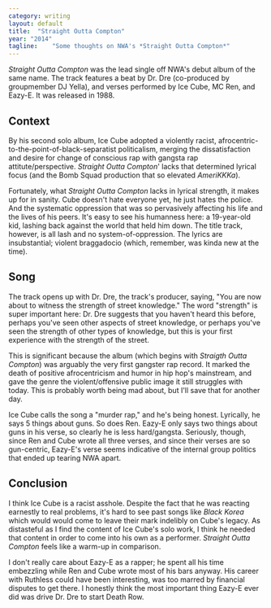 ```yaml
---
category: writing
layout: default
title:  "Straight Outta Compton"
year: "2014"
tagline:    "Some thoughts on NWA's *Straight Outta Compton*"
---
```


*Straight Outta Compton* was the lead single off NWA's debut album of the same name. The track features a beat by Dr. Dre (co-produced by groupmember DJ Yella), and verses performed by Ice Cube, MC Ren, and Eazy-E. It was released in 1988.

## Context

By his second solo album, Ice Cube adopted a violently racist, afrocentric-to-the-point-of-black-separatist politicalism, merging the dissatisfaction and desire for change of conscious rap with gangsta rap attitute/perspective. *Straight Outta Compton*' lacks that determined lyrical focus (and the Bomb Squad production that so elevated *AmeriKKKa*).

Fortunately, what *Straight Outta Compton* lacks in lyrical strength, it makes up for in sanity. Cube doesn't hate everyone yet, he just hates the police. And the systematic oppression that was so pervasively affecting his life and the lives of his peers. It's easy to see his humanness here: a 19-year-old kid, lashing back against the world that held him down. The title track, however, is all lash and no system-of-oppression. The lyrics are insubstantial; violent braggadocio (which, remember, was kinda new at the time).

<!--more-->

## Song

The track opens up with Dr. Dre, the track's producer, saying, "You are now about to witness the strength of street knowledge." The word "strength" is super important here: Dr. Dre suggests that you haven't heard this before, perhaps you've seen other aspects of street knowledge, or perhaps you've seen the strength of other types of knowledge, but this is your first experience with the strength of the street.

This is significant because the album (which begins with *Straigth Outta Compton*) was arguably the very first gangster rap record. It marked the death of positive afrocentricism and humor in hip hop's mainstream, and gave the genre the violent/offensive public image it still struggles with today. This is probably worth being mad about, but I'll save that for another day.

Ice Cube calls the song a "murder rap," and he's being honest. Lyrically, he says 5 things about guns. So does Ren. Eazy-E only says two things about guns in his verse, so clearly he is less hard/gangsta. Seriously, though, since Ren and Cube wrote all three verses, and since their verses are so gun-centric, Eazy-E's verse seems indicative of the internal group politics that ended up tearing NWA apart.

## Conclusion

I think Ice Cube is a racist asshole. Despite the fact that he was reacting earnestly to real problems, it's hard to see past songs like *Black Korea* which would would come to leave their mark indelibly on Cube's legacy. As distasteful as I find the content of Ice Cube's solo work, I think he needed that content in order to come into his own as a performer. *Straight Outta Compton* feels like a warm-up in comparison.

I don't really care about Eazy-E as a rapper; he spent all his time embezzling while Ren and Cube wrote most of his bars anyway. His career with Ruthless could have been interesting, was too marred by financial disputes to get there. I honestly think the most important thing Eazy-E ever did was drive Dr. Dre to start Death Row.

